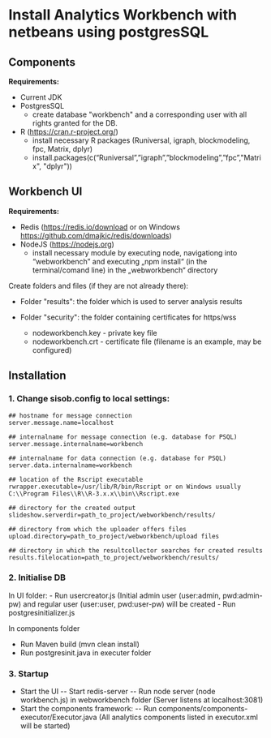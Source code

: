 # Install Analytics Workbench with netbeans using postgresSQL

## Components

**Requirements:**
- Current JDK
- PostgresSQL
	- create database "workbench" and a corresponding user with all rights granted for the DB.
- R (https://cran.r-project.org/)
	- install necessary R packages (Runiversal, igraph, blockmodeling, fpc, Matrix, dplyr)
	- install.packages(c(“Runiversal”,”igraph”,”blockmodeling”,”fpc”,"Matrix", "dplyr"))
  
 

## Workbench UI

**Requirements:**
- Redis (https://redis.io/download or on Windows https://github.com/dmajkic/redis/downloads)
- NodeJS (https://nodejs.org)
  - install necessary module by executing node, navigationg into “webworkbench” and executing „npm install“ (in the terminal/comand line) in the „webworkbench“ directory
  
Create folders and files (if they are not already there):

- Folder "results": the folder which is used to server analysis results

- Folder "security": the folder containing certificates for https/wss
	- nodeworkbench.key - private key file
	- nodeworkbench.crt - certificate file (filename is an example, may be configured)	


## Installation
	
### 1. Change sisob.config to local settings:

```
## hostname for message connection
server.message.name=localhost

## internalname for message connection (e.g. database for PSQL)
server.message.internalname=workbench

## internalname for data connection (e.g. database for PSQL)
server.data.internalname=workbench

## location of the Rscript executable
rwrapper.executable=/usr/lib/R/bin/Rscript or on Windows usually C:\\Program Files\\R\\R-3.x.x\\bin\\Rscript.exe

## directory for the created output
slideshow.serverdir=path_to_project/webworkbench/results/

## directory from which the uploader offers files
upload.directory=path_to_project/webworkbench/upload files

## directory in which the resultcollector searches for created results
results.filelocation=path_to_project/webworkbench/results/
```

### 2. Initialise DB

In UI folder:
	- Run usercreator.js (Initial admin user (user:admin, pwd:admin-pw) and regular user (user:user, pwd:user-pw) will be created
	- Run postgresinitializer.js


In components folder 

- Run Maven build (mvn clean install)
- Run postgresinit.java in executer folder


### 3. Startup
- Start the UI
-- Start redis-server
-- Run node server (node workbench.js) in webworkbench folder (Server listens at localhost:3081)
- Start the components framework: 
-- Run components/components-executor/Executor.java (All analytics components listed in executor.xml will be started)

